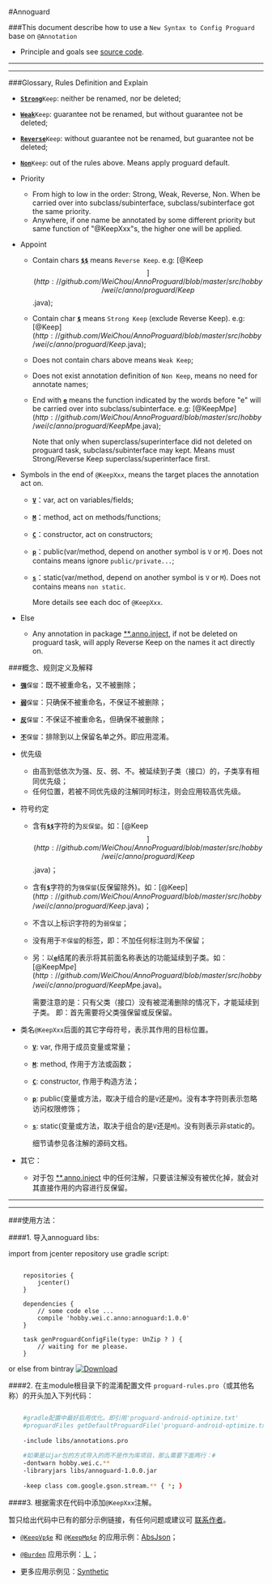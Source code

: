 #Annoguard

###This document describe how to use a `New Syntax to Config Proguard` base on `@Annotation`

* Principle and goals see [source code](http://github.com/WeiChou/AnnoProguard/blob/master/libs/annotations.pro).

------------------------------------------------------------------------------------------------
---

###Glossary, Rules Definition and Explain

* [<b>`Strong`</b>]()`Keep`: neither be renamed, nor be deleted;
* [<b>`Weak`</b>]()`Keep`: guarantee not be renamed, but without guarantee not be deleted;
* [<b>`Reverse`</b>]()`Keep`: without guarantee not be renamed, but guarantee not be deleted;
* [<b>`Non`</b>]()`Keep`: out of the rules above. Means apply proguard default.


* Priority
    * From high to low in the order: Strong, Weak, Reverse, Non. When be carried over into subclass/subinterface, subclass/subinterface got the same priority.
    * Anywhere, if one name be annotated by some different priority but same function of "@KeepXxx"s, the higher one will be applied.
    
* Appoint
    * Contain chars [<b>`$$`</b>]() means `Reverse Keep`. e.g: [@Keep$$](http://github.com/WeiChou/AnnoProguard/blob/master/src/hobby/wei/c/anno/proguard/Keep$$.java);
    * Contain char [<b>`$`</b>]() means `Strong Keep` (exclude Reverse Keep). e.g: [@Keep$](http://github.com/WeiChou/AnnoProguard/blob/master/src/hobby/wei/c/anno/proguard/Keep$.java);
    * Does not contain chars above means `Weak Keep`;
    * Does not exist annotation definition of `Non Keep`, means no need for annotate names;
    * End with [<b>`e`</b>]() means the function indicated by the words before "e" will be carried over into subclass/subinterface.
    e.g: [@KeepMp$e](http://github.com/WeiChou/AnnoProguard/blob/master/src/hobby/wei/c/anno/proguard/KeepMp$e.java);
     
         Note that only when superclass/superinterface did not deleted on proguard task, subclass/subinterface may kept.
         Means must Strong/Reverse Keep superclass/superinterface first.
        
* Symbols in the end of `@KeepXxx`, means the target places the annotation act on.
    * [<b>`V`</b>]()：var, act on variables/fields;
    * [<b>`M`</b>]()：method, act on methods/functions;
    * [<b>`C`</b>]()：constructor, act on constructors;
    * [<b>`p`</b>]()：public(var/method, depend on another symbol is `V` or `M`). Does not contains means ignore `public/private...`;
    * [<b>`s`</b>]()：static(var/method, depend on another symbol is `V` or `M`). Does not contains means `non static`.
    
        More details see each doc of `@KeepXxx`.

* Else
    * Any annotation in package [\**.anno.inject](http://github.com/WeiChou/Wei.Lib2A/blob/master/Wei.Lib2A/src/hobby/wei/c/anno/inject),
    if not be deleted on proguard task, will apply Reverse Keep on the names it act directly on.


###概念、规则定义及解释

* [<b>`强`</b>]()`保留`：既不被重命名，又不被删除；
* [<b>`弱`</b>]()`保留`：只确保不被重命名，不保证不被删除；
* [<b>`反`</b>]()`保留`：不保证不被重命名，但确保不被删除；
* [<b>`不`</b>]()`保留`：排除到以上保留名单之外。即应用混淆。


* 优先级
    * 由高到低依次为强、反、弱、不。被延续到子类（接口）的，子类享有相同优先级；
    * 任何位置，若被不同优先级的注解同时标注，则会应用较高优先级。
    
* 符号约定
    * 含有[<b>`$$`</b>]()字符的为`反保留`。如：[@Keep$$](http://github.com/WeiChou/AnnoProguard/blob/master/src/hobby/wei/c/anno/proguard/Keep$$.java)；
    * 含有[<b>`$`</b>]()字符的为`强保留`(反保留除外)。如：[@Keep$](http://github.com/WeiChou/AnnoProguard/blob/master/src/hobby/wei/c/anno/proguard/Keep$.java)；
    * 不含以上标识字符的为`弱保留`；
    * 没有用于`不保留`的标签，即：不加任何标注则为不保留；
    * 另：以[<b>`e`</b>]()结尾的表示将其前面名称表达的功能延续到子类。如：[@KeepMp$e](http://github.com/WeiChou/AnnoProguard/blob/master/src/hobby/wei/c/anno/proguard/KeepMp$e.java)。
    
        需要注意的是：只有父类（接口）没有被混淆删除的情况下，才能延续到子类。
        即：首先需要将父类强保留或反保留。
        
* 类名`@KeepXxx`后面的其它字母符号，表示其作用的目标位置。
    * [<b>`V`</b>](): var, 作用于成员变量或常量；
    * [<b>`M`</b>](): method, 作用于方法或函数；
    * [<b>`C`</b>](): constructor, 作用于构造方法；
    * [<b>`p`</b>](): public(变量或方法，取决于组合的是`V`还是`M`)。没有本字符则表示忽略访问权限修饰；
    * [<b>`s`</b>](): static(变量或方法，取决于组合的是`V`还是`M`)。没有则表示非static的。
    
        细节请参见各注解的源码文档。

* 其它：
    * 对于包 [\**.anno.inject](http://github.com/WeiChou/Wei.Lib2A/blob/master/Wei.Lib2A/src/hobby/wei/c/anno/inject) 中的任何注解，只要该注解没有被优化掉，就会对其直接作用的内容进行反保留。

------------------------------------------------------------------------------------------------
---


###使用方法：

####1. 导入annoguard libs:

import from jcenter repository use gradle script:

```Gradle

    repositories {
        jcenter()
    }
    
    dependencies {
        // some code else ...
        compile 'hobby.wei.c.anno:annoguard:1.0.0'
    }
    
    task genProguardConfigFile(type: UnZip ? ) {
        // waiting for me please.
    }
```
or else from bintray [ ![Download](https://api.bintray.com/packages/hobby/maven/annoguard/images/download.svg) ](https://bintray.com/hobby/maven/annoguard/_latestVersion)

####2. 在主module根目录下的混淆配置文件 `proguard-rules.pro`（或其他名称）的开头加入下列代码：

```Bash

    #gradle配置中最好启用优化。即引用'proguard-android-optimize.txt'
    #proguardFiles getDefaultProguardFile('proguard-android-optimize.txt'), 'proguard-rules.pro'
    
    -include libs/annotations.pro
    
    #如果是以jar包的方式导入的而不是作为库项目，那么需要下面两行：#
    -dontwarn hobby.wei.c.**
    -libraryjars libs/annoguard-1.0.0.jar
    
    -keep class com.google.gson.stream.** { *; }
```

####3. 根据需求在代码中添加`@KeepXxx`注解。

暂只给出代码中已有的部分示例链接，有任何问题或建议可 [联系作者](http://github.com/WeiChou/Wei.Lib2A/blob/master/README.md#联系作者)。

* [`@KeepVp$e`](http://github.com/WeiChou/AnnoProguard/blob/master/src/hobby/wei/c/anno/proguard/KeepVp$e.java)
和 [`@KeepMp$e`](http://github.com/WeiChou/AnnoProguard/blob/master/src/hobby/wei/c/anno/proguard/KeepMp$e.java)
的应用示例：[AbsJson](http://github.com/WeiChou/Wei.Lib2A/blob/master/Wei.Lib2A/src/hobby/wei/c/data/abs/AbsJson.java#L45)；

* [`@Burden`](http://github.com/WeiChou/AnnoProguard/blob/master/src/hobby/wei/c/anno/proguard/Burden.java)
应用示例：[ L ](http://github.com/WeiChou/Wei.Lib2A/blob/master/Wei.Lib2A/src/hobby/wei/c/L.java#L121)；

* 更多应用示例见：[Synthetic](http://github.com/WeiChou/AnnoProguard/blob/master/src/test/example/Synthetic.java)
